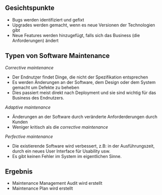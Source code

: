 ## Gesichtspunkte
- Bugs werden identifiziert und gefixt
- Upgrades werden gemacht, wenn es neue Versionen der Technologien gibt
- Neue Features werden hinzugefügt, falls sich das Business (die Anforderungen) ändert

## Typen von Software Maintenance
*Corrective maintenance*
- Der Endnutzer findet Dinge, die nicht der Spezifikation entsprechen
- Es werden Änderungen an der Software, dem Design oder dem System gemacht um Defekte zu beheben
- Dies passiert meist direkt nach Deployment und sie sind wichtig für das Business des Endnutzers.

*Adaptive maintenance*
- Änderungen an der Software durch veränderte Anforderderungen durch Kunden
- Weniger kritisch als die *corrective maintenance* 

*Perfective maintenance*
- Die existierende Software wird verbessert, z.B: in der Ausführungszeit, durch ein neues User Interface für Usability usw.
- Es gibt keinen Fehler im System im eigentlichen Sinne.

## Ergebnis
- Maintenance Management Audit wird erstellt
- Maintenance Plan wird erstellt